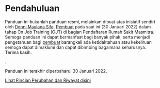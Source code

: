 # Pendahuluan

Panduan ini bukanlah panduan resmi, melainkan dibuat atas inisiatif sendiri oleh [Donni Maulana Sifa](https://instagram.com/donnimsifa). [Pembuat](https://instagram.com/donnimsifa) pada saat ini (30 Januari 2022) dalam tahap On Job Training (OJT) di bagian Pendaftaran Rumah Sakit Masmitra. Semoga panduan ini dapat bermanfaat bagi banyak pihak, serta menjadi pengetahuan bagi [pembuat](https://instagram.com/donnimsifa) barangkali ada ketidaktahuan atau kekeliruan semoga dapat dimaklumi dan dapat dibimbing bagaimana seharusnya. Terima kasih.

.

Panduan ini terakhir diperbaharui 30 Januari 2022.

[Lihat Rincian Perubahan dan Riwayat disini](./lainlain/update.html)
